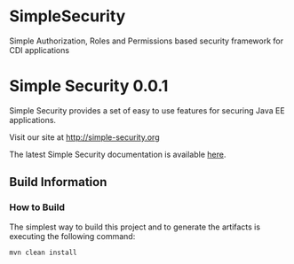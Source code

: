 SimpleSecurity
==============

Simple Authorization, Roles and Permissions based security framework for CDI applications

# Simple Security 0.0.1 #

Simple Security provides a set of easy to use features for securing Java EE applications.

Visit our site at http://simple-security.org

The latest Simple Security documentation is available [here](http://simple-security.org/docs/latest).

## Build Information ##

### How to Build ###

The simplest way to build this project and to generate the artifacts is executing the following command:

    mvn clean install
